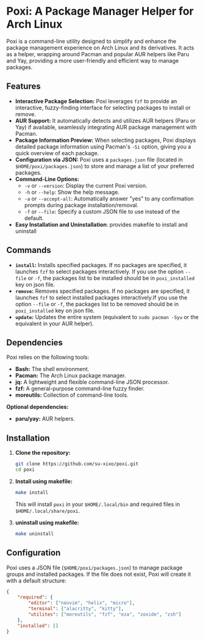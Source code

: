 # Poxi: A Package Manager Helper for Arch Linux

Poxi is a command-line utility designed to simplify and enhance the package management experience on Arch Linux and its derivatives. It acts as a helper, wrapping around Pacman and popular AUR helpers like Paru and Yay, providing a more user-friendly and efficient way to manage packages.

## Features

*   **Interactive Package Selection:** Poxi leverages `fzf` to provide an interactive, fuzzy-finding interface for selecting packages to install or remove.
*   **AUR Support:**  It automatically detects and utilizes AUR helpers (Paru or Yay) if available, seamlessly integrating AUR package management with Pacman.
*   **Package Information Preview:** When selecting packages, Poxi displays detailed package information using Pacman's `-Si` option, giving you a quick overview of each package.
*   **Configuration via JSON:** Poxi uses a `packages.json` file (located in `$HOME/poxi/packages.json`) to store and manage a list of your preferred packages.
*   **Command-Line Options:**
    *   `-v` or `--version`: Display the current Poxi version.
    *   `-h` or `--help`: Show the help message.
    *   `-a` or `--accept-all`: Automatically answer "yes" to any confirmation prompts during package installation/removal.
    *   `-f` or `--file`: Specify a custom JSON file to use instead of the default.
*   **Easy Installation and Uninstallation**: provides makefile to install and uninstall

## Commands

*   **`install`:** Installs specified packages. If no packages are specified, it launches `fzf` to select packages interactively. If you use the option `--file` or `-f`, the packages list to be installed should be in `poxi_installed` key on json file.
*   **`remove`:** Removes specified packages. If no packages are specified, it launches `fzf` to select installed packages interactively.If you use the option `--file` or `-f`, the packages list to be removed should be in `poxi_installed` key on json file.
*   **`update`:** Updates the entire system (equivalent to `sudo pacman -Syu` or the equivalent in your AUR helper).

## Dependencies

Poxi relies on the following tools:

*   **Bash:** The shell environment.
*   **Pacman:** The Arch Linux package manager.
*   **jq:** A lightweight and flexible command-line JSON processor.
*   **fzf:** A general-purpose command-line fuzzy finder.
* **moreutils:** Collection of command-line tools.

**Optional dependencies:**
*   **paru/yay:** AUR helpers.

## Installation

1.  **Clone the repository:**

    ```bash
    git clone https://github.com/su-xixo/poxi.git
    cd poxi
    ```

2.  **Install using makefile:**

    ```bash
    make install
    ```
    This will install `poxi` in your `$HOME/.local/bin` and required files in `$HOME/.local/share/poxi`.

3.  **uninstall using makefile:**
    ```bash
    make uninstall
    ```

## Configuration

Poxi uses a JSON file (`$HOME/poxi/packages.json`) to manage package groups and installed packages. If the file does not exist, Poxi will create it with a default structure:

```json
{
    "required": {
        "editor": ["neovim", "helix", "micro"],
        "terminal": ["alacritty", "kitty"],
        "utilites": ["moreutils", "fzf", "eza", "zoxide", "zsh"]
    },
    "installed": []
}
